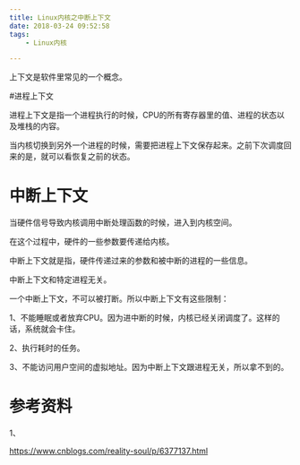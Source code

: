```yaml
---
title: Linux内核之中断上下文
date: 2018-03-24 09:52:58
tags:
	- Linux内核

---
```




上下文是软件里常见的一个概念。

#进程上下文

进程上下文是指一个进程执行的时候，CPU的所有寄存器里的值、进程的状态以及堆栈的内容。

当内核切换到另外一个进程的时候，需要把进程上下文保存起来。之前下次调度回来的是，就可以看恢复之前的状态。

# 中断上下文

当硬件信号导致内核调用中断处理函数的时候，进入到内核空间。

在这个过程中，硬件的一些参数要传递给内核。

中断上下文就是指，硬件传递过来的参数和被中断的进程的一些信息。

中断上下文和特定进程无关。

一个中断上下文，不可以被打断。所以中断上下文有这些限制：

1、不能睡眠或者放弃CPU。因为进中断的时候，内核已经关闭调度了。这样的话，系统就会卡住。

2、执行耗时的任务。

3、不能访问用户空间的虚拟地址。因为中断上下文跟进程无关，所以拿不到的。





# 参考资料

1、

https://www.cnblogs.com/reality-soul/p/6377137.html